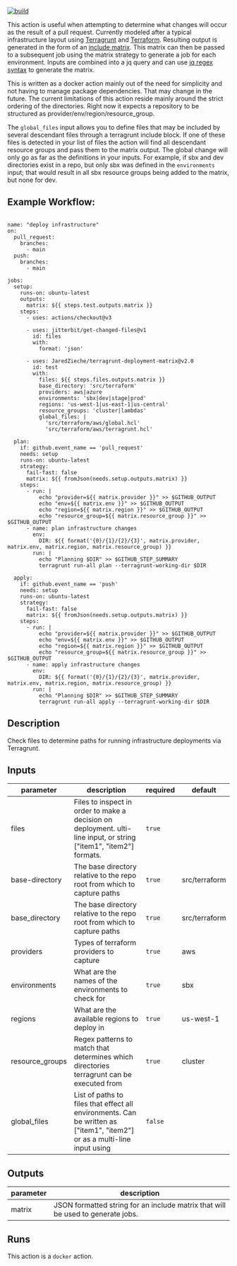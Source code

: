 [![build](https://github.com/JaredZieche/terragrunt-deployment-matrix/actions/workflows/test.yml/badge.svg)](https://github.com/JaredZieche/terragrunt-deployment-matrix/actions/workflows/test.yml)

This action is useful when attempting to determine what changes will occur as the result of a pull request. Currently modeled after a typical infrastructure layout using [Terragrunt](https://terragrunt.gruntwork.io/) and [Terraform](https://www.terraform.io/). Resulting output is generated in the form of an [include matrix](https://docs.github.com/en/actions/using-jobs/using-a-matrix-for-your-jobs#example-expanding-configurations). This matrix can then be passed to a subsequent job using the matrix strategy to generate a job for each environment. Inputs are combined into a jq query and can use [jq regex syntax](https://stedolan.github.io/jq/manual/#RegularexpressionsPCRE) to generate the matrix.

This is written as a docker action mainly out of the need for simplicity and not having to manage package dependencies. That may change in the future. The current limitations of this action reside mainly around the strict ordering of the directories. Right now it expects a repository to be structured as provider/env/region/resource_group.

The `global_files` input allows you to define files that may be included by several descendant files through a terragrunt include block. If one of these files is detected in your list of files the action will find all descendant resource groups and pass them to the matrix output. The global change will only go as far as the definitions in your inputs. For example, if sbx and dev directories exist in a repo, but only sbx was defined in the `environments` input; that would result in all sbx resource groups being added to the matrix, but none for dev.

## Example Workflow:

```

name: "deploy infrastructure"
on:
  pull_request:
    branches:
      - main
  push:
    branches:
      - main

jobs:
  setup:
    runs-on: ubuntu-latest
    outputs:
      matrix: ${{ steps.test.outputs.matrix }}
    steps:
      - uses: actions/checkout@v3

      - uses: jitterbit/get-changed-files@v1
        id: files
        with:
          format: 'json'

      - uses: JaredZieche/terragrunt-deployment-matrix@v2.0
        id: test
        with:
          files: ${{ steps.files.outputs.matrix }}
          base_directory: 'src/terraform'
          providers: aws|azure
          environments: 'sbx|dev|stage|prod'
          regions: 'us-west-1|us-east-1|us-central'
          resource_groups: 'cluster|lambdas'
          global_files: |
            'src/terraform/aws/global.hcl'
            'src/terraform/aws/terragrunt.hcl'

  plan:
    if: github.event_name == 'pull_request'
    needs: setup
    runs-on: ubuntu-latest
    strategy:
      fail-fast: false
      matrix: ${{ fromJson(needs.setup.outputs.matrix) }}
    steps:
      - run: |
          echo "provider=${{ matrix.provider }}" >> $GITHUB_OUTPUT
          echo "env=${{ matrix.env }}" >> $GITHUB_OUTPUT
          echo "region=${{ matrix.region }}" >> $GITHUB_OUTPUT
          echo "resource_group=${{ matrix.resource_group }}" >> $GITHUB_OUTPUT
      - name: plan infrastructure changes
        env:
          DIR: ${{ format('{0}/{1}/{2}/{3}', matrix.provider, matrix.env, matrix.region, matrix.resource_group) }}
        run: |
          echo "Planning $DIR" >> $GITHUB_STEP_SUMMARY
          terragrunt run-all plan --terragrunt-working-dir $DIR

  apply:
    if: github.event_name == 'push'
    needs: setup
    runs-on: ubuntu-latest
    strategy:
      fail-fast: false
      matrix: ${{ fromJson(needs.setup.outputs.matrix) }}
    steps:
      - run: |
          echo "provider=${{ matrix.provider }}" >> $GITHUB_OUTPUT
          echo "env=${{ matrix.env }}" >> $GITHUB_OUTPUT
          echo "region=${{ matrix.region }}" >> $GITHUB_OUTPUT
          echo "resource_group=${{ matrix.resource_group }}" >> $GITHUB_OUTPUT
      - name: apply infrastructure changes
        env:
          DIR: ${{ format('{0}/{1}/{2}/{3}', matrix.provider, matrix.env, matrix.region, matrix.resource_group) }}
        run: |
          echo "Planning $DIR" >> $GITHUB_STEP_SUMMARY
          terragrunt run-all apply --terragrunt-working-dir $DIR
```

<!-- action-docs-description -->
## Description

Check files to determine paths for running infrastructure deployments via Terragrunt.
<!-- action-docs-description -->

<!-- action-docs-inputs -->
## Inputs

| parameter | description | required | default |
| --- | --- | --- | --- |
| files | Files to inspect in order to make a decision on deployment. ulti-line input, or string ["item1", "item2"] formats. | `true` |  |
| base-directory | The base directory relative to the repo root from which to capture paths | `true` | src/terraform |
| base_directory | The base directory relative to the repo root from which to capture paths | `true` | src/terraform |
| providers | Types of terraform providers to capture | `true` | aws |
| environments | What are the names of the environments to check for | `true` | sbx |
| regions | What are the available regions to deploy in | `true` | us-west-1 |
| resource_groups | Regex patterns to match that determines which directories terragrunt can be executed from | `true` | cluster |
| global_files | List of paths to files that effect all environments. Can be written as ["item1", "item2"] or as a multi-line input using | `false` |  |
<!-- action-docs-inputs -->

<!-- action-docs-outputs -->
## Outputs

| parameter | description |
| --- | --- |
| matrix | JSON formatted string for an include matrix that will be used to generate jobs. |
<!-- action-docs-outputs -->

<!-- action-docs-runs -->
## Runs

This action is a `docker` action.
<!-- action-docs-runs -->
